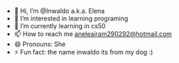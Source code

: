 - 👋 Hi, I’m @Inwaldo a.k.a. Elena
- 👀 I’m interested in learning programing
- 🌱 I’m currently learning in cs50 
- 📫 How to reach me aneleairam290292@hotmail.com
- 😄 Pronouns: She
- ⚡ Fun fact: the name inwaldo its from my dog :) 

<!---
Inwaldo/Inwaldo is a ✨ special ✨ repository because its `README.md` (this file) appears on your GitHub profile.
You can click the Preview link to take a look at your changes.
--->
